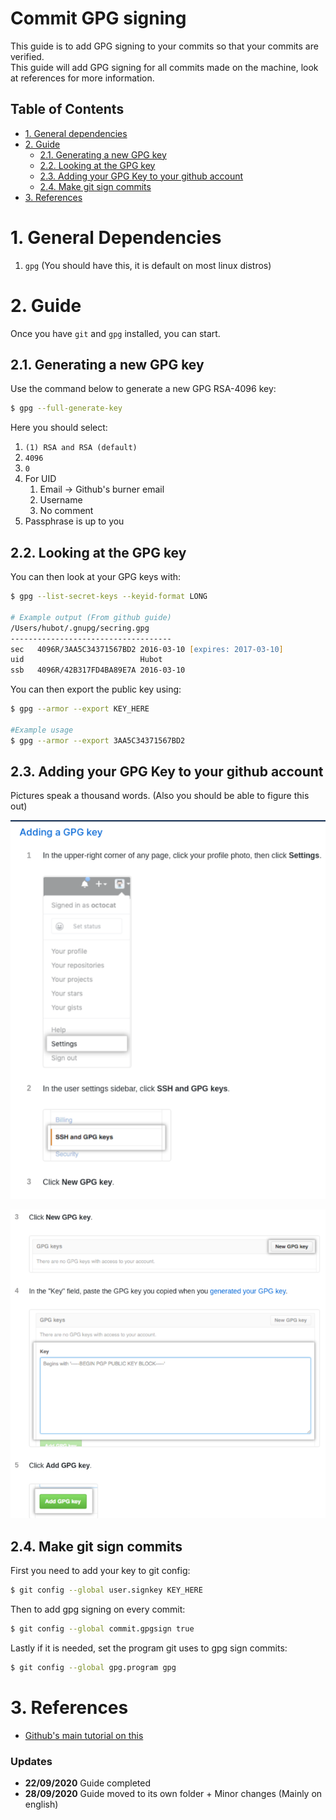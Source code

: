 # Commit GPG signing

This guide is to add GPG signing to your commits so that your commits are verified.  
This guide will add GPG signing for all commits made on the machine, look at references for more information.  

## Table of Contents
- [1. General dependencies](#1-general-dependencies)
- [2. Guide](#2-guide)
  - [2.1. Generating a new GPG key](#21-generating-a-new-gpg-key)
  - [2.2. Looking at the GPG key](#22-looking-at-the-gpg-key)
  - [2.3. Adding your GPG Key to your github account](#23-adding-your-gpg-key-to-your-github-account)
  - [2.4. Make git sign commits](#24-make-git-sign-commits)
- [3. References](#3-references)

# 1. General Dependencies
1. `gpg` (You should have this, it is default on most linux distros)

# 2. Guide

Once you have `git` and `gpg` installed, you can start.  

## 2.1. Generating a new GPG key

Use the command below to generate a new GPG RSA-4096 key:  
```zsh
$ gpg --full-generate-key
```

Here you should select:  
1. `(1) RSA and RSA (default)`
2. `4096`
3. `0`
4. For UID
   1. Email &rarr; Github's burner email
   2. Username
   3. No comment
5. Passphrase is up to you

## 2.2. Looking at the GPG key

You can then look at your GPG keys with:
```zsh
$ gpg --list-secret-keys --keyid-format LONG

# Example output (From github guide)
/Users/hubot/.gnupg/secring.gpg
------------------------------------
sec   4096R/3AA5C34371567BD2 2016-03-10 [expires: 2017-03-10]
uid                          Hubot 
ssb   4096R/42B317FD4BA89E7A 2016-03-10
```

You can then export the public key using:
```zsh
$ gpg --armor --export KEY_HERE

#Example usage
$ gpg --armor --export 3AA5C34371567BD2
```

## 2.3. Adding your GPG Key to your github account

Pictures speak a thousand words. (Also you should be able to figure this out)

![Add keys to github 1](assets/add_github_1.png)

![Add keys to github 2](assets/add_github_2.png)

## 2.4. Make git sign commits

First you need to add your key to git config:  
```zsh
$ git config --global user.signkey KEY_HERE
```

Then to add gpg signing on every commit:  
```zsh
$ git config --global commit.gpgsign true
```

Lastly if it is needed, set the program git uses to gpg sign commits:  
```zsh
$ git config --global gpg.program gpg
```

# 3. References

- [Github's main tutorial on this](https://docs.github.com/en/github/authenticating-to-github/managing-commit-signature-verification)

### Updates

- **22/09/2020** Guide completed
- **28/09/2020** Guide moved to its own folder + Minor changes (Mainly on english)